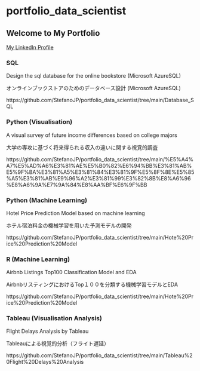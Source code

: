 # portfolio_data_scientist

<h2> Welcome to My Portfolio </h2>

<a href = 'https://www.linkedin.com/in/ssds/'>My LinkedIn Profile</a>

### SQL
<p>Design the sql database for the online bookstore (Microsoft AzureSQL)</p>
<p>オンラインブックストアのためのデータベース設計 (Microsoft AzureSQL)</p>
<p>https://github.com/StefanoJP/portfolio_data_scientist/tree/main/Database_SQL</p>

### Python (Visualisation)
<p>A visual survey of future income differences based on college majors</p>
<p>大学の専攻に基づく将来得られる収入の違いに関する視覚的調査</p>
<p>https://github.com/StefanoJP/portfolio_data_scientist/tree/main/%E5%A4%A7%E5%AD%A6%E3%81%AE%E5%B0%82%E6%94%BB%E3%81%AB%E5%9F%BA%E3%81%A5%E3%81%84%E3%81%9F%E5%8F%8E%E5%85%A5%E3%81%AB%E9%96%A2%E3%81%99%E3%82%8B%E8%A6%96%E8%A6%9A%E7%9A%84%E8%AA%BF%E6%9F%BB</p>

### Python (Machine Learning)
<p>Hotel Price Prediction Model based on machine learning</p>
<p>ホテル宿泊料金の機械学習を用いた予測モデルの開発</p>
<p>https://github.com/StefanoJP/portfolio_data_scientist/tree/main/Hote%20Price%20Prediction%20Model</p> 

### R (Machine Learning)
<p>Airbnb Listings Top100 Classification Model and EDA</p>
<p>AirbnbリスティングにおけるTop１００を分類する機械学習モデルとEDA</p>
<p>https://github.com/StefanoJP/portfolio_data_scientist/tree/main/Hote%20Price%20Prediction%20Model</p> 

### Tableau (Visualisation Analysis)
<p>Flight Delays Analysis by Tableau</p>
<p>Tableauによる視覚的分析（フライト遅延）</p>
<p>https://github.com/StefanoJP/portfolio_data_scientist/tree/main/Tableau%20Flight%20Delays%20Analysis</p> 
